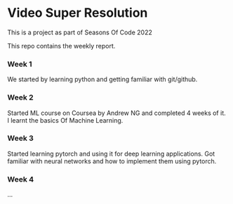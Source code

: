 # Video Super Resolution

This is a project as part of Seasons Of Code 2022

This repo contains the weekly report.


### Week 1

We started by learning python and getting familiar with git/github.

### Week 2

Started ML course on Coursea by Andrew NG and completed 4 weeks of it. I learnt the basics Of Machine Learning. 

### Week 3

Started learning pytorch and using it for deep learning applications.
Got familiar with neural networks and how to implement them using pytorch.

### Week 4

...


